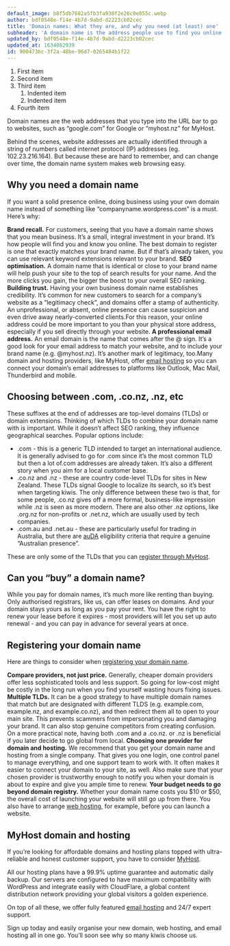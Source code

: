 ```yaml
---
default_image: b8f5db7682a5fb3fa938f2e26c0e855c.webp
author: bdf0548e-f14e-4b7d-9abd-d2223cb02cec
title: 'Domain names: What they are, and why you need (at least) one'
subheader: 'A domain name is the address people use to find you online. Here''s how to choose a great one.'
updated_by: bdf0548e-f14e-4b7d-9abd-d2223cb02cec
updated_at: 1634082939
id: 900473bc-3f2a-48be-96d7-0265484b1f22
---
```

1. First item
2. Second item
3. Third item
    1. Indented item
    2. Indented item
4. Fourth item


Domain names are the web addresses that you type into the URL bar to go to websites, such as “google.com” for Google or “myhost.nz” for MyHost.

Behind the scenes, website addresses are actually identified through a string of numbers called internet protocol (IP) addresses (eg. 102.23.216.164). But because these are hard to remember, and can change over time, the domain name system makes web browsing easy.

## Why you need a domain name

If you want a solid presence online, doing business using your own domain name instead of something like “companyname.wordpress.com” is a must. Here’s why:

**Brand recall.** For customers, seeing that you have a domain name shows that you mean business. It’s a small, integral investment in your brand. It’s how people will find you and know you online. The best domain to register is one that exactly matches your brand name. But if that’s already taken, you can use relevant keyword extensions relevant to your brand.
**SEO optimisation.** A domain name that is identical or close to your brand name will help push your site to the top of search results for your name. And the more clicks you gain, the bigger the boost to your overall SEO ranking.
**Building trust.** Having your own business domain name establishes credibility. It’s common for new customers to search for a company’s website as a “legitimacy check”, and domains offer a stamp of authenticity. An unprofessional, or absent, online presence can cause suspicion and even drive away nearly-converted clients.For this reason, your online address could be more important to you than your physical store address, especially if you sell directly through your website.
**A professional email address.** An email domain is the name that comes after the @ sign. It’s a good look for your email address to match your website, and to include your brand name (e.g. @myhost.nz). It’s another mark of legitimacy, too.Many domain and hosting providers, like MyHost, offer [email hosting](https://myhost.nz/hosting/email-hosting) so you can connect your domain’s email addresses to platforms like Outlook, Mac Mail, Thunderbird and mobile.

## Choosing between .com, .co.nz, .nz, etc

These suffixes at the end of addresses are top-level domains (TLDs) or domain extensions. Thinking of which TLDs to combine your domain name with is important. While it doesn’t affect SEO ranking, they influence geographical searches. Popular options include:

- .com - this is a generic TLD intended to target an international audience. It is generally advised to go for .com since it’s the most common TLD but then a lot of.com addresses are already taken. It’s also a different story when you aim for a local customer base.
- .co.nz and .nz - these are country code-level TLDs for sites in New Zealand. These TLDs signal Google to localize its search, so it’s best when targeting kiwis. The only difference between these two is that, for some people, .co.nz gives off a more formal, business-like impression while .nz is seen as more modern. There are also other .nz options, like .org.nz for non-profits or .net.nz, which are usually used by tech companies.
- .com.au and .net.au - these are particularly useful for trading in Australia, but there are [auDA](https://www.auda.org.au/) eligibility criteria that require a genuine “Australian presence”.

These are only some of the TLDs that you can [register through MyHost](https://myhost.nz/domains).

## Can you “buy” a domain name?

While you pay for domain names, it’s much more like renting than buying. Only authorised registrars, like us, can offer leases on domains. And your domain stays yours as long as you pay your rent. You have the right to renew your lease before it expires - most providers will let you set up auto renewal - and you can pay in advance for several years at once.

## Registering your domain name

Here are things to consider when [registering your domain name](https://myhost.nz/domains).

**Compare providers, not just price.** Generally, cheaper domain providers offer less sophisticated tools and less support. So going for low-cost might be costly in the long run when you find yourself wasting hours fixing issues.
**Multiple TLDs.** It can be a good strategy to have multiple domain names that match but are designated with different TLDS (e.g. example.com, example.nz, and example.co.nz), and then redirect them all to open to your main site. This prevents scammers from impersonating you and damaging your brand. It can also stop genuine competitors from creating confusion. On a more practical note, having both .com and a .co.nz. or .nz is beneficial if you later decide to go global from local.
**Choosing one provider for domain and hosting.** We recommend that you get your domain name and hosting from a single company. That gives you one login, one control panel to manage everything, and one support team to work with. It often makes it easier to connect your domain to your site, as well. Also make sure that your chosen provider is trustworthy enough to notify you when your domain is about to expire and give you ample time to renew.
**Your budget needs to go beyond domain registry.** Whether your domain name costs you $10 or $50, the overall cost of launching your website will still go up from there. You also have to arrange [web hosting](https://myhost.nz/hosting/web-hosting), for example, before you can launch a website.

## MyHost domain and hosting

If you’re looking for affordable domains and hosting plans topped with ultra-reliable and honest customer support, you have to consider [MyHost](https://myhost.nz/domains).

All our hosting plans have a 99.9% uptime guarantee and automatic daily backup. Our servers are configured to have maximum compatibility with WordPress and integrate easily with CloudFlare, a global content distribution network providing your global visitors a golden experience.

On top of all these, we offer fully featured [email hosting](https://myhost.nz/hosting/email-hosting) and 24/7 expert support.

Sign up today and easily organise your new domain, web hosting, and email hosting all in one go. You’ll soon see why so many kiwis choose us.
